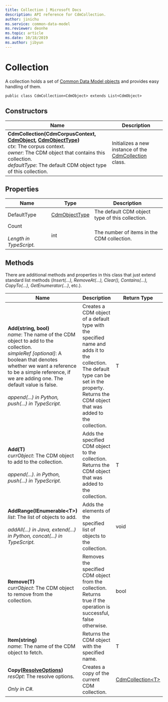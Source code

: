 ```yaml
---
title: Collection | Microsoft Docs
description: API reference for CdmCollection.
author: jinichu
ms.service: common-data-model
ms.reviewer: deonhe 
ms.topic: article
ms.date: 10/18/2019
ms.author: jibyun
---
```


# Collection

A collection holds a set of [Common Data Model objects](cdmobject.md) and provides easy handling of them.

```
public class CdmCollection<CdmObject> extends List<CdmObject>
```

## Constructors
|Name|Description|
|---|---|
|**CdmCollection(CdmCorpusContext, [CdmObject](cdmobject.md), [CdmObjectType](objecttype.md))**<br/>*ctx*: The corpus context.<br/>*owner*: The CDM object that contains this collection.<br/>*defaultType*: The default CDM object type of this collection.|Initializes a new instance of the [CdmCollection](collection.md) class.|

## Properties
|Name|Type|Description|
|---|---|---|
|DefaultType|[CdmObjectType](objecttype.md)|The default CDM object type of this collection.|
|Count<br/><br/>*Length in TypeScript.*|int|The number of items in the CDM collection.|

## Methods
There are additional methods and properties in this class that just extend standard list methods (*Insert(...), RemoveAt(...), Clear(), Contains(...), CopyTo(...), GetEnumerator(...)*, etc.). 

|Name|Description|Return Type|
|---|---|---|
|**Add(string, bool)**<br/>*name*: The name of the CDM object to add to the collection.<br/>*simpleRef [optional]*: A boolean that denotes whether we want a reference to be a simple reference, if we are adding one. The default value is false.<br/><br/>*append(...) in Python, push(...) in TypeScript.*|Creates a CDM object of a default type with the specified name and adds it to the collection. The default type can be set in the property. Returns the CDM object that was added to the collection.|T|
|**Add(T)**<br />*currObject*: The CDM object to add to the collection.<br/><br/>*append(...). in Python, push(...) in TypeScript.*|Adds the specified CDM object to the collection.	Returns the CDM object that was added to the collection.|T|
|**AddRange(IEnumerable\<T>)**<br/>*list*: The list of objects to add.<br/><br/>*addAll(...) in Java, extend(...) in Python, concat(...) in TypeScript.*|Adds the elements of the specified list of objects to the collection.|void|
|**Remove(T)**<br/>*currObject*: The CDM object to remove from the collection.|Removes the specified CDM object from the collection. Returns true if the operation is successful, false otherwise.|bool|
|**Item(string)**<br />*name*: The name of the CDM object to fetch.|Returns the CDM object with the specified name.|T|
|**Copy([ResolveOptions](../utilities/resolveoptions.md))**<br/>*resOpt*: The resolve options.<br/><br/>*Only in C#.*|Creates a copy of the current CDM collection.|[CdmCollection\<T>](collection.md)|
